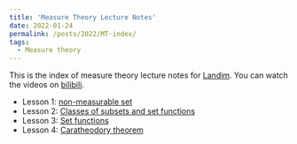 ```yaml
---
title: 'Measure Theory Lecture Notes'
date: 2022-01-24
permalink: /posts/2022/MT-index/
tags:
  - Measure theory
---
```


This is the index of measure theory lecture notes for [Landim](https://www.youtube.com/watch?v=llnNaRzuvd4&list=PLo4jXE-LdDTQq8ZyA8F8reSQHej3F6RFX). You can watch the videos on [bilibili](https://www.bilibili.com/video/BV19q4y1N7m2?from=search&seid=11835744593067119488&spm_id_from=333.337.0.0).

- Lesson 1: [non-measurable set](../MT-lesson1)
- Lesson 2: [Classes of subsets and set functions](../MT-lesson2)
- Lesson 3: [Set functions](../MT-lesson3)
- Lesson 4: [Caratheodory theorem](../MT-lesson4)